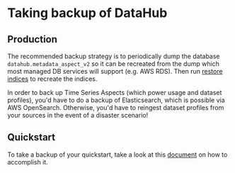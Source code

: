 # Taking backup of DataHub

## Production

The recommended backup strategy is to periodically dump the database `datahub.metadata_aspect_v2` so it can be recreated from the dump which most managed DB services will support (e.g. AWS RDS). Then run [restore indices](./restore-indices.md) to recreate the indices. 

In order to back up Time Series Aspects (which power usage and dataset profiles), you'd have to do a backup of Elasticsearch, which is possible via AWS OpenSearch. Otherwise, you'd have to reingest dataset profiles from your sources in the event of a disaster scenario!

## Quickstart

To take a backup of your quickstart, take a look at this [document](../quickstart.md#backing-up-your-datahub-quickstart-experimental) on how to accomplish it.